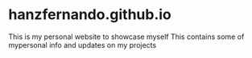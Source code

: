 # hanzfernando.github.io

This is my personal website to showcase myself
This contains some of mypersonal info and updates on my projects
